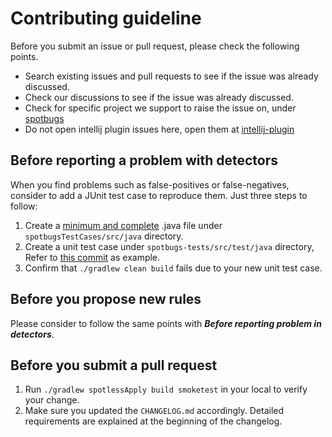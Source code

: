 # Contributing guideline

Before you submit an issue or pull request, please check the following points.

* Search existing issues and pull requests to see if the issue was already discussed.
* Check our discussions to see if the issue was already discussed.
* Check for specific project we support to raise the issue on, under [spotbugs](https://github.com/spotbugs)
* Do not open intellij plugin issues here, open them at [intellij-plugin](https://github.com/JetBrains/spotbugs-intellij-plugin)

## Before reporting a problem with detectors

When you find problems such as false-positives or false-negatives, consider to add a JUnit test case to reproduce them.
Just three steps to follow:

1. Create a [minimum and complete](http://stackoverflow.com/help/mcve) .java file under `spotbugsTestCases/src/java` directory.
2. Create a unit test case under `spotbugs-tests/src/test/java` directory, Refer to [this commit](https://github.com/spotbugs/spotbugs/commit/c05c0f029c7ae4874791fddbd6e954c5908b80ff) as example.
3. Confirm that `./gradlew clean build` fails due to your new unit test case.

## Before you propose new rules

Please consider to follow the same points with ***Before reporting problem in detectors***.

## Before you submit a pull request

1. Run `./gradlew spotlessApply build smoketest` in your local to verify your change.
2. Make sure you updated the `CHANGELOG.md` accordingly. Detailed requirements are explained at the beginning of the changelog.

